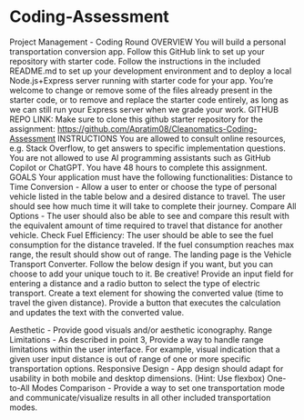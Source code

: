 # Coding-Assessment

Project Management - Coding Round
OVERVIEW
You will build a personal transportation conversion app. Follow this GitHub link to set up your repository with starter code. 
Follow the instructions in the included README.md to set up your development environment and to deploy a local Node.js+Express server running with starter code for your app. 
You’re welcome to change or remove some of the files already present in the starter code, or to remove and replace the starter code entirely, as long as we can still run your Express server when we grade your work.
GITHUB REPO LINK: 
Make sure to clone this github starter repository for the assignment: https://github.com/Apratim08/Cleanomatics-Coding-Assessment
INSTRUCTIONS
You are allowed to consult online resources, e.g. Stack Overflow, to get answers to specific implementation questions. 
You are not allowed to use AI programming assistants such as GitHub Copilot or ChatGPT. 
You have 48 hours to complete this assignment.
GOALS
Your application must have the following functionalities:
Distance to Time Conversion  - Allow a user to enter or choose the type of personal vehicle listed in the table below and a desired distance to travel. The user should see how much time it will take to complete their journey.
Compare All Options - The user should also be able to see and compare this result with the equivalent amount of time required to travel that distance for another vehicle. 
Check Fuel Efficiency: The user should be able to see the fuel consumption for the distance traveled. If the fuel consumption reaches max range, the result should show out of range. 
The landing page is the Vehicle Transport Converter. Follow the below design if you want, but you can choose to add your unique touch to it. Be creative!
Provide an input field for entering a distance and a radio button to select the type of electric transport.
Create a text element for showing the converted value (time to travel the given distance).
Provide a button that executes the calculation and updates the text with the converted value.

 Aesthetic - Provide good visuals and/or aesthetic iconography.
Range Limitations - As described in point 3, Provide a way to handle range limitations within the user interface.  For example, visual indication that a given user input distance is out of range of one or more specific transportation options.
Responsive Design - App design should adapt for usability in both mobile and desktop dimensions. (Hint: Use flexbox)
One-to-All Modes Comparison - Provide a way to set one transportation mode and communicate/visualize results in all other included transportation modes.

